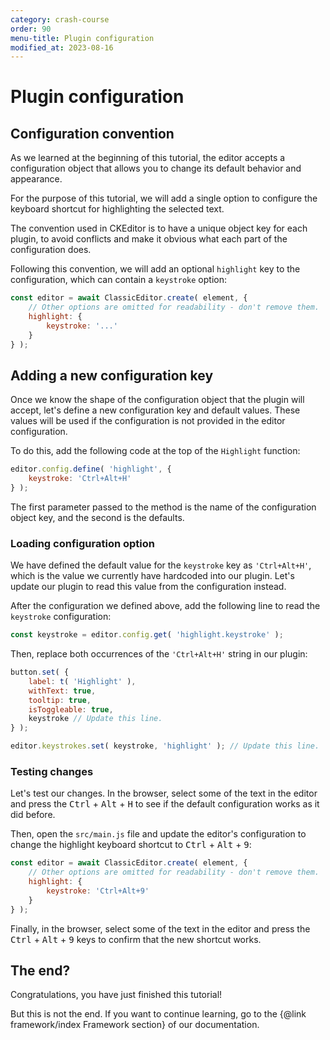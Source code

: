 ```yaml
---
category: crash-course
order: 90
menu-title: Plugin configuration
modified_at: 2023-08-16
---
```


# Plugin configuration

## Configuration convention

As we learned at the beginning of this tutorial, the editor accepts a configuration object that allows you to change its default behavior and appearance.

For the purpose of this tutorial, we will add a single option to configure the keyboard shortcut for highlighting the selected text.

The convention used in CKEditor is to have a unique object key for each plugin, to avoid conflicts and make it obvious what each part of the configuration does.

Following this convention, we will add an optional `highlight` key to the configuration, which can contain a `keystroke` option:

```js
const editor = await ClassicEditor.create( element, {
	// Other options are omitted for readability - don't remove them.
	highlight: {
		keystroke: '...'
	}
} );
```

## Adding a new configuration key

Once we know the shape of the configuration object that the plugin will accept, let's define a new configuration key and default values. These values will be used if the configuration is not provided in the editor configuration.

To do this, add the following code at the top of the `Highlight` function:

```js
editor.config.define( 'highlight', {
	keystroke: 'Ctrl+Alt+H'
} );
```

The first parameter passed to the method is the name of the configuration object key, and the second is the defaults.

### Loading configuration option

We have defined the default value for the `keystroke` key as `'Ctrl+Alt+H'`, which is the value we currently have hardcoded into our plugin. Let's update our plugin to read this value from the configuration instead.

After the configuration we defined above, add the following line to read the `keystroke` configuration:

```js
const keystroke = editor.config.get( 'highlight.keystroke' );
```

Then, replace both occurrences of the `'Ctrl+Alt+H'` string in our plugin:

```js
button.set( {
	label: t( 'Highlight' ),
	withText: true,
	tooltip: true,
	isToggleable: true,
	keystroke // Update this line.
} );
```

```js
editor.keystrokes.set( keystroke, 'highlight' ); // Update this line.
```

### Testing changes

Let's test our changes. In the browser, select some of the text in the editor and press the <kbd>Ctrl</kbd> + <kbd>Alt</kbd> + <kbd>H</kbd> to see if the default configuration works as it did before.

Then, open the `src/main.js` file and update the editor's configuration to change the highlight keyboard shortcut to <kbd>Ctrl</kbd> + <kbd>Alt</kbd> + <kbd>9</kbd>:

```js
const editor = await ClassicEditor.create( element, {
	// Other options are omitted for readability - don't remove them.
	highlight: {
		keystroke: 'Ctrl+Alt+9'
	}
} );
```

Finally, in the browser, select some of the text in the editor and press the <kbd>Ctrl</kbd> + <kbd>Alt</kbd> + <kbd>9</kbd> keys to confirm that the new shortcut works.

## The end?

Congratulations, you have just finished this tutorial!

But this is not the end. If you want to continue learning, go to the {@link framework/index Framework section} of our documentation.
